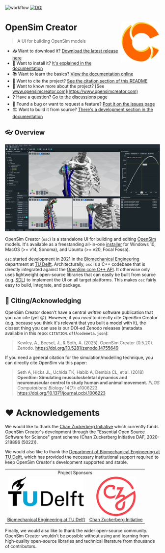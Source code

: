 ![workflow](https://github.com/ComputationalBiomechanicsLab/opensim-creator/actions/workflows/continuous-integration-workflow.yml/badge.svg)
[![DOI](https://zenodo.org/badge/DOI/10.5281/zenodo.7703588.svg)](https://doi.org/10.5281/zenodo.7703588)

# OpenSim Creator <img src="resources/OpenSimCreator/textures/logo.svg" align="right" alt="OpenSim Creator Logo" width="128" height="128" />

> A UI for building OpenSim models

- 📥 Want to download it? [Download the latest release here](../../releases/latest)
- 🚀 Want to install it? [It's explained in the documentation](https://docs.opensimcreator.com)
- 📚 Want to learn the basics? [View the documentation online](https://docs.opensimcreator.com)
- 📖 Want to cite the project? [See the citation section of this README](#citing)
- 🧬 Want to know more about the project? [See www.opensimcreator.com](https://www.opensimcreator.com)
- ❓ Have a question? [Go to the discussions page](../../discussions)
- 🐛 Found a bug or want to request a feature? [Post it on the issues page](../../issues)
- 🏗️ Want to build it from source? [There's a development section in the documentation](https://docs.opensimcreator.com)


## 👓 Overview

![screenshot](docs/source/_static/screenshot.png)

OpenSim Creator (`osc`) is a standalone UI for building and editing
[OpenSim](https://github.com/opensim-org/opensim-core) models. It's available
as a freestanding all-in-one [installer](../../releases/latest) for Windows 10,
MacOS (>= v14, Sonoma), and Ubuntu (>= v20, Focal Fossa).

`osc` started development in 2021 in the [Biomechanical Engineering](https://www.tudelft.nl/3me/over/afdelingen/biomechanical-engineering)
department at [TU Delft](https://www.tudelft.nl/). Architecturally, `osc` is a C++ codebase
that is directly integrated against the [OpenSim core C++ API](https://github.com/opensim-org/opensim-core). It
otherwise only uses lightweight open-source libraries that can easily be built from source
(e.g. [SDL](https://www.libsdl.org/)) to implement the UI on all target platforms. This makes `osc`
fairly easy to build, integrate, and package.


<a name="citing"></a>
## 📖 Citing/Acknowledging

OpenSim Creator doesn't have a central _written_ software publication that you can cite (yet 😉). However, if you _need_ to directly cite OpenSim Creator (e.g. because you think it's relevant that you built a model with it), the closest thing you can use is our DOI-ed Zenodo releases (metadata available in this repo: `CITATION.cff`/`codemeta.json`):

> Kewley, A., Beesel, J., & Seth, A. (2025). OpenSim Creator (0.5.20). Zenodo. https://doi.org/10.5281/zenodo.14755649

If you need a general citation for the simulation/modelling technique, you can directly cite OpenSim via this paper:

> Seth A, Hicks JL, Uchida TK, Habib A, Dembia CL, et al. (2018) **OpenSim: Simulating musculoskeletal dynamics and neuromuscular control to study human and animal movement.** _PLOS Computational Biology_ 14(7): e1006223. https://doi.org/10.1371/journal.pcbi.1006223


# ❤️ Acknowledgements

We would like to thank the [Chan Zuckerberg Initiative](https://chanzuckerberg.com/) which
currently funds OpenSim Creator's development through the "Essential Open Source Software
for Science" grant scheme (Chan Zuckerberg Initiative DAF, 2020-218896 (5022)).

We would also like to thank the [Department of Biomechanical Engineering at TU Delft](https://www.tudelft.nl/3me/over/afdelingen/biomechanical-engineering),
which has provided the necessary institutional support required to keep OpenSim Creator's
development supported and stable.

<table align="center">
  <tr>
    <td colspan="2" align="center">Project Sponsors</td>
  </tr>
  <tr>
    <td align="center">
      <a href="https://www.tudelft.nl/3me/over/afdelingen/biomechanical-engineering">
        <img src="resources/OpenSimCreator/textures/tudelft_logo.svg" alt="TUD logo" height="128" />
        <br />
        Biomechanical Engineering at TU Delft
      </a>
    </td>
    <td align="center">
      <a href="https://chanzuckerberg.com/">
        <img src="resources/OpenSimCreator/textures/chanzuckerberg_logo.svg" alt="CZI logo" width="128" height="128" />
        <br />
        Chan Zuckerberg Initiative
      </a>
    </td>
  </tr>
</table>

Finally, we would also like to thank the wider open-source community. OpenSim Creator
wouldn't be possible without using and learning from high-quality open-source libraries
and technical literature from thousands of contributors.
